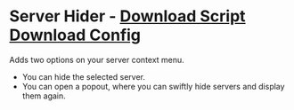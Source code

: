 # Server Hider - [Download Script](https://betterdiscord.net/ghdl?url=https://raw.githubusercontent.com/mwittrien/BetterDiscordAddons/master/PluginsV2/ServerHider/index.js) [Download Config](https://betterdiscord.net/ghdl?url=https://raw.githubusercontent.com/mwittrien/BetterDiscordAddons/master/PluginsV2/ServerHider/config.json)

Adds two options on your server context menu.

- You can hide the selected server.
- You can open a popout, where you can swiftly hide servers and display them again.
